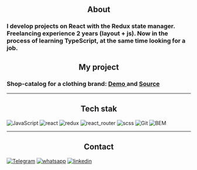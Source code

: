 <h2 align='center'>About</h2>

<h3> I develop projects on React with the Redux state manager. Freelancing experience 2 years (layout + js). Now in the process of learning TypeScript, at the same time looking for a job.</h3>

<h2 align='center'>My project</h2>

<h3>Shop-catalog for a clothing brand: <a target="_blank" href="https://obitski.herokuapp.com/" > Demo </a> and <a target="_blank" href="https://github.com/webtitovdev/obitski-wear" > Source </a></h3>

---

<h2 align='center'>Tech stak</h2>

![JavaScript](https://img.shields.io/badge/JavaScript-111111?style=for-the-badge&logo=JavaScript)
![react](https://img.shields.io/badge/react-111111?style=for-the-badge&logo=React)
![redux](https://img.shields.io/badge/redux_toolkit-111111?style=for-the-badge&logo=Redux)
![react_router](https://img.shields.io/badge/react_router-111111?style=for-the-badge&logo=ReactRouter)
![scss](https://img.shields.io/badge/scss-111111?style=for-the-badge&logo=sass)
![Git](https://img.shields.io/badge/git-111111?style=for-the-badge&logo=git)
![BEM](https://img.shields.io/badge/bem-111111?style=for-the-badge&logo=bem)

---

<h2 align='center'>Contact</h2>

[![Telegram](https://img.shields.io/badge/Telegram-111111?style=for-the-badge&logo=telegram)](https://t.me/webtitovdev)
[![whatsapp](https://img.shields.io/badge/whatsapp-111111?style=for-the-badge&logo=whatsapp)](https://wa.me/79896375340)
[![linkedin](https://img.shields.io/badge/linkedin-111111?style=for-the-badge&logo=linkedin)](https://www.linkedin.com/in/webtitovdev/)
